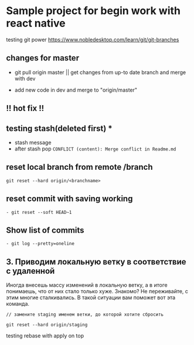 # Sample project for begin work with react native

testing git power
https://www.nobledesktop.com/learn/git/git-branches

## changes for master

- git pull origin master || get changes from up-to date branch and merge with dev

- add new code in dev and merge to "origin/master"

## !! hot fix !!

## testing stash(deleted first) \*

- stash message
- after stash pop `CONFLICT (content): Merge conflict in Readme.md`

## reset local branch from remote /branch

```
git reset --hard origin/<branchname>
```

## reset commit with saving working

```
- git reset --soft HEAD~1
```

## Show list of commits

```
- git log --pretty=oneline
```

## 3. Приводим локальную ветку в соответствие с удаленной

Иногда внесешь массу изменений в локальную ветку, а в итоге понимаешь, что от
них стало только хуже. Знакомо? Не переживайте, с этим многие сталкивались. В
такой ситуации вам поможет вот эта команда.

```
// замените staging именем ветки, до которой хотите сбросить

git reset --hard origin/staging
```

testing rebase with apply on top
